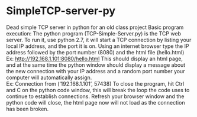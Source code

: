 # SimpleTCP-server-py
Dead simple TCP server in python for an old class project
Basic program execution:
The python program (TCP-Simple-Server.py) is the TCP web server. To run it, use python 2.7, it will start a TCP connection by listing your local IP address, and the port it is on. Using an internet browser type the IP address followed by the port number (8080) and the html file (hello.html)
Ex: http://192.168.1.101:8080/hello.html
This should display an html page, and at the same time the python window should display a message about the new connection with your IP address and a random port number your computer will automatically assign.  
	Ex: Connection from (‘192.168.1.101’, 57438)
To close the program, hit Ctrl and C on the python code window, this will break the loop the code uses to continue to establish connections. Refresh your browser window and the python code will close, the html page now will not load as the connection has been broken.
